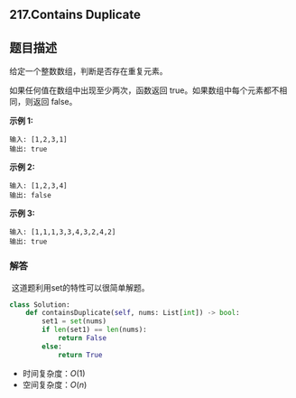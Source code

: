 ## 217.Contains Duplicate

## 题目描述

给定一个整数数组，判断是否存在重复元素。

如果任何值在数组中出现至少两次，函数返回 true。如果数组中每个元素都不相同，则返回 false。

**示例 1:**

```
输入: [1,2,3,1]
输出: true
```

**示例 2:**

```
输入: [1,2,3,4]
输出: false
```

**示例 3:**

```
输入: [1,1,1,3,3,4,3,2,4,2]
输出: true
```



### 解答

​	这道题利用set的特性可以很简单解题。

```python
class Solution:
    def containsDuplicate(self, nums: List[int]) -> bool:
        set1 = set(nums)
        if len(set1) == len(nums):
            return False
        else:
            return True
```

- 时间复杂度：$O(1)$
- 空间复杂度：$O(n)$ 